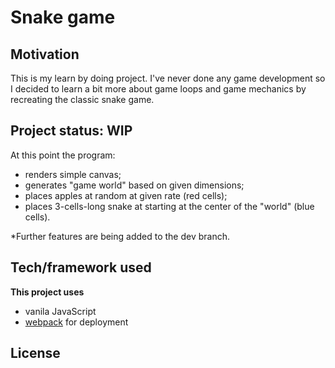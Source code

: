 # Snake game
 
## Motivation
This is my learn by doing project. I've never done any game development so I decided to learn a bit more about game loops and game mechanics by recreating the classic snake game.

## Project status: WIP
At this point the program:
- renders simple canvas;
- generates "game world" based on given dimensions; 
- places apples at random at given rate (red cells);
- places 3-cells-long snake at starting at the center of the "world" (blue cells).

*Further features are being added to the dev branch.

## Tech/framework used
<b>This project uses</b>
- vanila JavaScript
- [webpack](https://webpack.js.org/) for deployment


## License
